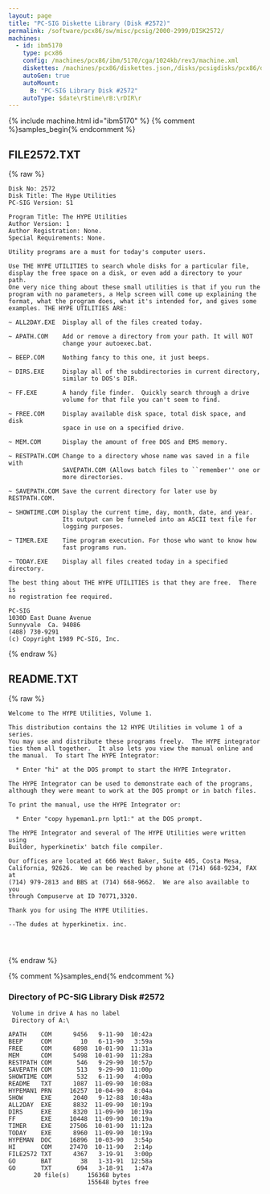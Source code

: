 ```yaml
---
layout: page
title: "PC-SIG Diskette Library (Disk #2572)"
permalink: /software/pcx86/sw/misc/pcsig/2000-2999/DISK2572/
machines:
  - id: ibm5170
    type: pcx86
    config: /machines/pcx86/ibm/5170/cga/1024kb/rev3/machine.xml
    diskettes: /machines/pcx86/diskettes.json,/disks/pcsigdisks/pcx86/diskettes.json
    autoGen: true
    autoMount:
      B: "PC-SIG Library Disk #2572"
    autoType: $date\r$time\rB:\rDIR\r
---
```


{% include machine.html id="ibm5170" %}
{% comment %}samples_begin{% endcomment %}

## FILE2572.TXT

{% raw %}
```
Disk No: 2572                                                           
Disk Title: The Hype Utilities                                          
PC-SIG Version: S1                                                      
                                                                        
Program Title: The HYPE Utilities                                       
Author Version: 1                                                       
Author Registration: None.                                              
Special Requirements: None.                                             
                                                                        
Utility programs are a must for today's computer users.                 
                                                                        
Use THE HYPE UTILITIES to search whole disks for a particular file,     
display the free space on a disk, or even add a directory to your path. 
One very nice thing about these small utilities is that if you run the  
program with no parameters, a Help screen will come up explaining the   
format, what the program does, what it's intended for, and gives some   
examples. THE HYPE UTILITIES ARE:                                       
                                                                        
~ ALL2DAY.EXE  Display all of the files created today.                  
                                                                        
~ APATH.COM    Add or remove a directory from your path. It will NOT    
               change your autoexec.bat.                                
                                                                        
~ BEEP.COM     Nothing fancy to this one, it just beeps.                
                                                                        
~ DIRS.EXE     Display all of the subdirectories in current directory,  
               similar to DOS's DIR.                                    
                                                                        
~ FF.EXE       A handy file finder.  Quickly search through a drive     
               volume for that file you can't seem to find.             
                                                                        
~ FREE.COM     Display available disk space, total disk space, and disk 
               space in use on a specified drive.                       
                                                                        
~ MEM.COM      Display the amount of free DOS and EMS memory.           
                                                                        
~ RESTPATH.COM Change to a directory whose name was saved in a file with
               SAVEPATH.COM (Allows batch files to ``remember'' one or  
               more directories.                                        
                                                                        
~ SAVEPATH.COM Save the current directory for later use by RESTPATH.COM.
                                                                        
~ SHOWTIME.COM Display the current time, day, month, date, and year.    
               Its output can be funneled into an ASCII text file for   
               logging purposes.                                        
                                                                        
~ TIMER.EXE    Time program execution. For those who want to know how   
               fast programs run.                                       
                                                                        
~ TODAY.EXE    Display all files created today in a specified directory.
                                                                        
The best thing about THE HYPE UTILITIES is that they are free.  There is
no registration fee required.                                           
                                                                        
PC-SIG                                                                  
1030D East Duane Avenue                                                 
Sunnyvale  Ca. 94086                                                    
(408) 730-9291                                                          
(c) Copyright 1989 PC-SIG, Inc.                                         
```
{% endraw %}

## README.TXT

{% raw %}
```
Welcome to The HYPE Utilities, Volume 1.

This distribution contains the 12 HYPE Utilities in volume 1 of a series.
You may use and distribute these programs freely.  The HYPE integrator
ties them all together.  It also lets you view the manual online and
the manual.  To start The HYPE Integrator:

  * Enter "hi" at the DOS prompt to start the HYPE Integrator.

The HYPE Integrator can be used to demonstrate each of the programs,
although they were meant to work at the DOS prompt or in batch files.

To print the manual, use the HYPE Integrator or:

  * Enter "copy hypeman1.prn lpt1:" at the DOS prompt.

The HYPE Integrator and several of The HYPE Utilities were written using
Builder, hyperkinetix' batch file compiler.

Our offices are located at 666 West Baker, Suite 405, Costa Mesa,
California, 92626.  We can be reached by phone at (714) 668-9234, FAX at
(714) 979-2813 and BBS at (714) 668-9662.  We are also available to you
through Compuserve at ID 70771,3320.

Thank you for using The HYPE Utilities.

--The dudes at hyperkinetix. inc.




```
{% endraw %}

{% comment %}samples_end{% endcomment %}

### Directory of PC-SIG Library Disk #2572

     Volume in drive A has no label
     Directory of A:\

    APATH    COM      9456   9-11-90  10:42a
    BEEP     COM        10   6-11-90   3:59a
    FREE     COM      6898  10-01-90  11:31a
    MEM      COM      5498  10-01-90  11:28a
    RESTPATH COM       546   9-29-90  10:57p
    SAVEPATH COM       513   9-29-90  11:00p
    SHOWTIME COM       532   6-11-90   4:00a
    README   TXT      1087  11-09-90  10:08a
    HYPEMAN1 PRN     16257  10-04-90   8:04a
    SHOW     EXE      2040   9-12-88  10:48a
    ALL2DAY  EXE      8832  11-09-90  10:19a
    DIRS     EXE      8320  11-09-90  10:19a
    FF       EXE     10448  11-09-90  10:19a
    TIMER    EXE     27506  10-01-90  11:12a
    TODAY    EXE      8960  11-09-90  10:19a
    HYPEMAN  DOC     16896  10-03-90   3:54p
    HI       COM     27470  10-11-90   2:14p
    FILE2572 TXT      4367   3-19-91   3:00p
    GO       BAT        38   1-31-91  12:58a
    GO       TXT       694   3-18-91   1:47a
           20 file(s)     156368 bytes
                          155648 bytes free
